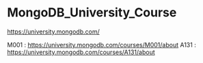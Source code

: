 # MongoDB_University_Course
https://university.mongodb.com/

M001 : https://university.mongodb.com/courses/M001/about
A131 : https://university.mongodb.com/courses/A131/about
